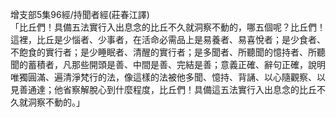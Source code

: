 增支部5集96經/持聞者經(莊春江譯)  
「比丘們！具備五法實行入出息念的比丘不久就洞察不動的，哪五個呢？比丘們！這裡，比丘是少惱者、少事者，在活命必需品上是易養者、易喜悅者；是少食者、不飽食的實行者；是少睡眠者、清醒的實行者；是多聞者、所聽聞的憶持者、所聽聞的蓄積者，凡那些開頭是善、中間是善、完結是善；意義正確、辭句正確，說明唯獨圓滿、遍清淨梵行的法，像這樣的法被他多聞、憶持、背誦、以心隨觀察、以見善通達；他省察解脫心到什麼程度，比丘們！具備這五法實行入出息念的比丘不久就洞察不動的。」  
  
  
